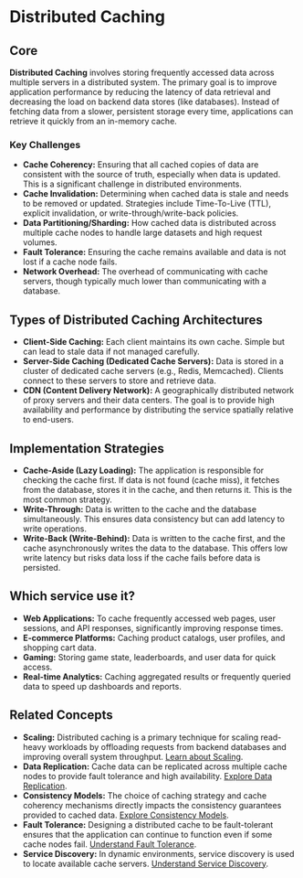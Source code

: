 # Distributed Caching

## Core

**Distributed Caching** involves storing frequently accessed data across multiple servers in a distributed system. The primary goal is to improve application performance by reducing the latency of data retrieval and decreasing the load on backend data stores (like databases). Instead of fetching data from a slower, persistent storage every time, applications can retrieve it quickly from an in-memory cache.

### Key Challenges

-   **Cache Coherency:** Ensuring that all cached copies of data are consistent with the source of truth, especially when data is updated. This is a significant challenge in distributed environments.
-   **Cache Invalidation:** Determining when cached data is stale and needs to be removed or updated. Strategies include Time-To-Live (TTL), explicit invalidation, or write-through/write-back policies.
-   **Data Partitioning/Sharding:** How cached data is distributed across multiple cache nodes to handle large datasets and high request volumes.
-   **Fault Tolerance:** Ensuring the cache remains available and data is not lost if a cache node fails.
-   **Network Overhead:** The overhead of communicating with cache servers, though typically much lower than communicating with a database.

## Types of Distributed Caching Architectures

-   **Client-Side Caching:** Each client maintains its own cache. Simple but can lead to stale data if not managed carefully.
-   **Server-Side Caching (Dedicated Cache Servers):** Data is stored in a cluster of dedicated cache servers (e.g., Redis, Memcached). Clients connect to these servers to store and retrieve data.
-   **CDN (Content Delivery Network):** A geographically distributed network of proxy servers and their data centers. The goal is to provide high availability and performance by distributing the service spatially relative to end-users.

## Implementation Strategies

-   **Cache-Aside (Lazy Loading):** The application is responsible for checking the cache first. If data is not found (cache miss), it fetches from the database, stores it in the cache, and then returns it. This is the most common strategy.
-   **Write-Through:** Data is written to the cache and the database simultaneously. This ensures data consistency but can add latency to write operations.
-   **Write-Back (Write-Behind):** Data is written to the cache first, and the cache asynchronously writes the data to the database. This offers low write latency but risks data loss if the cache fails before data is persisted.

## Which service use it?

-   **Web Applications:** To cache frequently accessed web pages, user sessions, and API responses, significantly improving response times.
-   **E-commerce Platforms:** Caching product catalogs, user profiles, and shopping cart data.
-   **Gaming:** Storing game state, leaderboards, and user data for quick access.
-   **Real-time Analytics:** Caching aggregated results or frequently queried data to speed up dashboards and reports.

## Related Concepts

-   **Scaling:** Distributed caching is a primary technique for scaling read-heavy workloads by offloading requests from backend databases and improving overall system throughput. [Learn about Scaling](../README.md).
-   **Data Replication:** Cache data can be replicated across multiple cache nodes to provide fault tolerance and high availability. [Explore Data Replication](../../data-replication/README.md).
-   **Consistency Models:** The choice of caching strategy and cache coherency mechanisms directly impacts the consistency guarantees provided to cached data. [Explore Consistency Models](../../consistency-models/README.md).
-   **Fault Tolerance:** Designing a distributed cache to be fault-tolerant ensures that the application can continue to function even if some cache nodes fail. [Understand Fault Tolerance](../../fault-tolerance/README.md).
-   **Service Discovery:** In dynamic environments, service discovery is used to locate available cache servers. [Understand Service Discovery](../../service-discovery/README.md).
